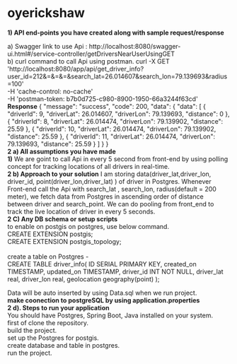 # oyerickshaw
**1) API end-points you have created along with sample request/response** <br /> 

a) Swagger link to use Api : http://localhost:8080/swagger-ui.html#/service-controller/getDriversNearUserUsingGET  <br /> 
b) curl command to call Api using postman.
curl -X GET \
  'http://localhost:8080/app/api/get_driver_info?user_id=212&=&=&=&search_lat=26.014607&search_lon=79.139693&radius=100' \
  -H 'cache-control: no-cache' \
  -H 'postman-token: b7b0d725-c980-8900-1950-66a3244f63cd' 
  <br /> 
**Response**
{
  "message": "success",
  "code": 200,
  "data": {
    "data": [
      {
        "driverId": 9,
        "driverLat": 26.014607,
        "driverLon": 79.139693,
        "distance": 0
      },
      {
        "driverId": 8,
        "driverLat": 26.014474,
        "driverLon": 79.139902,
        "distance": 25.59
      },
      {
        "driverId": 10,
        "driverLat": 26.014474,
        "driverLon": 79.139902,
        "distance": 25.59
      },
      {
        "driverId": 11,
        "driverLat": 26.014474,
        "driverLon": 79.139693,
        "distance": 25.59
      }
    ]
  }
}
 <br /> 
**2 a) All assumptions you have made** <br /> 
**1)**   We are goint to call Api in every 5 second from front-end  by using polling concept for  tracking locations of all drivers in real-time.
 <br /> 
**2 b) Approach to your solution**
I am storing data(driver_lat,driver_lon, driver_id, point(driver_lon,driver_lat) ) of driver in Postgres. Whenever Front-end call the Api with search_lat , search_lon, radius(default = 200 meter), we fetch data from Postgres in ascending order of distance between driver and search_point. We can do pooling from front_end to track the live location of driver in every 5 seconds.
 <br /> 
**2 C) Any DB schema or setup scripts**
 <br /> 
to enable on postgis on postgres, use below command. <br /> 
CREATE EXTENSION postgis; <br /> 
CREATE EXTENSION postgis_topology; <br /> 
 <br /> 
create a table on Postgres - 
 <br /> 
CREATE TABLE driver_info( 
ID SERIAL PRIMARY KEY,
created_on TIMESTAMP,
updated_on TIMESTAMP,
driver_id INT NOT NULL,
driver_lat real,
driver_lon real,
geolocation geography(point)
);
 <br /> 

Data will be auto inserted by using Data.sql when we run project. <br /> 
**make coonection to postgreSQL by using application.properties**
 <br /> 
**2 d). Steps to run your application** <br /> 
You should have Postgres, Spring Boot, Java installed on your system. <br /> 
first of clone the repository.  <br /> 
build the project.  <br /> 
set up the Postgres for postgis.  <br /> 
create database and table in postgres.  <br /> 
run the project.  <br /> 



